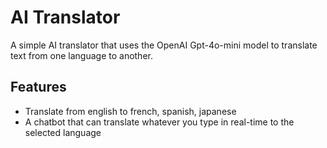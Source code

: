 # AI Translator

A simple AI translator that uses the OpenAI Gpt-4o-mini model to translate text from one language to another.

## Features

- Translate from english to french, spanish, japanese
- A chatbot that can translate whatever you type in real-time to the selected language
